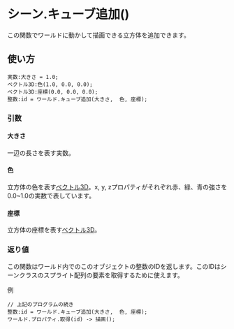# シーン.キューブ追加()

この関数でワールドに動かして描画できる立方体を追加できます。

## 使い方

```
実数:大きさ = 1.0;
ベクトル3D:色(1.0, 0.0, 0.0);
ベクトル3D:座標(0.0, 0.0, 0.0);
整数:id = ワールド.キューブ追加(大きさ,  色, 座標);
```

### 引数

#### 大きさ

一辺の長さを表す実数。

#### 色

立方体の色を表す[ベクトル3D](/lib/math/vec3)。x, y, zプロパティがそれぞれ赤、緑、青の強さを0.0~1.0の実数で表しています。

#### 座標

立方体の座標を表す[ベクトル3D](/lib/math/vec3)。

### 返り値

この関数はワールド内でのこのオブジェクトの整数のIDを返します。このIDはシーンクラスのスプライト配列の要素を取得するために使えます。

例
```
// 上記のプログラムの続き
整数:id = ワールド.キューブ追加(大きさ,  色, 座標);
ワールド.プロパティ.取得(id) -> 描画();
```